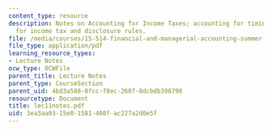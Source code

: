```yaml
---
content_type: resource
description: Notes on Accounting for Income Taxes; accounting for timing differences
  for income tax and disclosure rules.
file: /media/courses/15-514-financial-and-managerial-accounting-summer-2003/3ea3aa0315e01581408fac227a2d0e5f_lec11notes.pdf
file_type: application/pdf
learning_resource_types:
- Lecture Notes
ocw_type: OCWFile
parent_title: Lecture Notes
parent_type: CourseSection
parent_uid: 4bd3a508-0fcc-f8ec-2607-8dcbdb398798
resourcetype: Document
title: lec11notes.pdf
uid: 3ea3aa03-15e0-1581-408f-ac227a2d0e5f
---
```

